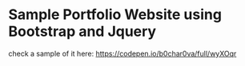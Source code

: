 # Sample Portfolio Website using Bootstrap and Jquery

check a sample of it here:
https://codepen.io/b0char0va/full/wyXOqr